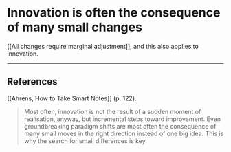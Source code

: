 # Innovation is often the consequence of many small changes
[[All changes require marginal adjustment]], and this also applies to innovation.

- - -
## References
[[Ahrens, How to Take Smart Notes]] (p. 122).
> Most often, innovation is not the result of a sudden moment of realisation, anyway, but incremental steps toward improvement. Even groundbreaking paradigm shifts are most often the consequence of many small moves in the right direction instead of one big idea. This is why the search for small differences is key

<!-- #evergreen #innovation -->

<!-- {BearID:AA620639-CEDF-4046-8CA9-A6215C1B9C39-3039-00002583CCDBD11E} -->
